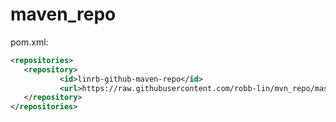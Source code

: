 # maven_repo
 pom.xml:
 ```xml
 <repositories>
    <repository>
			<id>linrb-github-maven-repo</id>
			<url>https://raw.githubusercontent.com/robb-lin/mvn_repo/master/repository/</url>
    </repository>
</repositories>	
```
